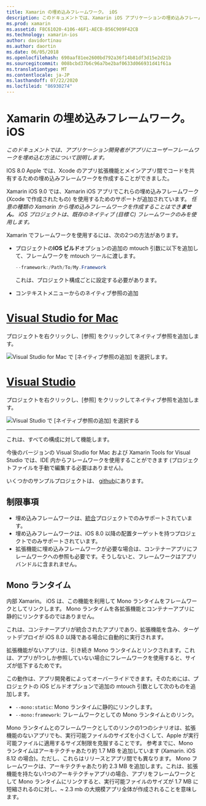 ```yaml
---
title: Xamarin の埋め込みフレームワーク。 iOS
description: このドキュメントでは、Xamarin iOS アプリケーションの埋め込みフレームワークでコードを共有する方法について説明します。 これは、mtouch ツールまたはネイティブ参照のいずれかを使用して行うことができます。
ms.prod: xamarin
ms.assetid: F8C61020-4106-46F1-AECB-B56C909F42CB
ms.technology: xamarin-ios
author: davidortinau
ms.author: daortin
ms.date: 06/05/2018
ms.openlocfilehash: 690aaf81ee2600bd792a36f14b81df3d15e2d21b
ms.sourcegitcommit: 008bcbd37b6c96a7be2baf0633d066931d41f61a
ms.translationtype: MT
ms.contentlocale: ja-JP
ms.lasthandoff: 07/22/2020
ms.locfileid: "86930274"
---
```

# <a name="embedded-frameworks-in-xamarinios"></a>Xamarin の埋め込みフレームワーク。 iOS

_このドキュメントでは、アプリケーション開発者がアプリにユーザーフレームワークを埋め込む方法について説明します。_

IOS 8.0 Apple では、Xcode のアプリ拡張機能とメインアプリ間でコードを共有するための埋め込みフレームワークを作成することができました。

Xamarin iOS 9.0 では、Xamarin iOS アプリでこれらの埋め込みフレームワーク (Xcode で作成されたもの) を使用するためのサポートが追加されています。 *任意の種類の Xamarin から埋め込みフレームワークを作成することはでき**ません**。 iOS プロジェクトは、既存のネイティブ (目標 C) フレームワークのみを使用します。*

Xamarin でフレームワークを使用するには、次の2つの方法があります。

- プロジェクトの**IOS ビルド**オプションの追加の mtouch 引数に以下を追加して、フレームワークを mtouch ツールに渡します。

  ```csharp
  --framework:/Path/To/My.Framework
  ```

  これは、プロジェクト構成ごとに設定する必要があります。

- コンテキストメニューからのネイティブ参照の追加

# <a name="visual-studio-for-mac"></a>[Visual Studio for Mac](#tab/macos)

プロジェクトを右クリックし、[参照] をクリックしてネイティブ参照を追加します。

![Visual Studio for Mac で [ネイティブ参照の追加] を選択します。](embedded-frameworks-images/xam-native-refs.png)

# <a name="visual-studio"></a>[Visual Studio](#tab/windows)

プロジェクトを右クリックし、[参照] をクリックしてネイティブ参照を追加します。

![Visual Studio で [ネイティブ参照の追加] を選択する](embedded-frameworks-images/vs-native-refs.png)

-----

  これは、すべての構成に対して機能します。

今後のバージョンの Visual Studio for Mac および Xamarin Tools for Visual Studio では、IDE 内からフレームワークを使用することができます (プロジェクトファイルを手動で編集する必要はありません)。

いくつかのサンプルプロジェクトは、 [github](https://github.com/rolfbjarne/embedded-frameworks)にあります。

## <a name="limitations"></a>制限事項

- 埋め込みフレームワークは、[統合](~/cross-platform/macios/unified/index.md)プロジェクトでのみサポートされています。
- 埋め込みフレームワークは、iOS 8.0 以降の配置ターゲットを持つプロジェクトでのみサポートされています。
- 拡張機能に埋め込みフレームワークが必要な場合は、コンテナーアプリにフレームワークへの参照も必要です。そうしないと、フレームワークはアプリバンドルに含まれません。

## <a name="the-mono-runtime"></a>Mono ランタイム

内部 Xamarin。 iOS は、この機能を利用して Mono ランタイムをフレームワークとしてリンクします。 Mono ランタイムを各拡張機能とコンテナーアプリに静的にリンクするのではありません。

これは、コンテナーアプリが統合されたアプリであり、拡張機能を含み、ターゲットデプロイが iOS 8.0 以降である場合に自動的に実行されます。

拡張機能がないアプリは、引き続き Mono ランタイムとリンクされます。これは、アプリが1つしか参照していない場合にフレームワークを使用すると、サイズが低下するためです。

この動作は、アプリ開発者によってオーバーライドできます。そのためには、プロジェクトの iOS ビルドオプションで追加の mtouch 引数として次のものを追加します。

- `--mono:static`: Mono ランタイムに静的にリンクします。
- `--mono:framework`: フレームワークとしての Mono ランタイムとのリンク。

Mono ランタイムとのフレームワークとしてのリンクの1つのシナリオは、拡張機能のないアプリでも、実行可能ファイルのサイズを小さくして、Apple が実行可能ファイルに適用するサイズ制限を克服することです。 参考までに、Mono ランタイムはアーキテクチャあたり約 1.7 MB を追加しています (Xamarin. iOS 8.12 の場合)。ただし、これらはリリースとアプリ間でも異なります。 Mono フレームワークは、アーキテクチャあたり約 2.3 MB を追加します。これは、拡張機能を持たない1つのアーキテクチャアプリの場合、アプリをフレームワークとして Mono ランタイムにリンクすると、実行可能ファイルのサイズが 1.7 MB に短縮されるのに対し、~ 2.3 mb の大規模アプリ全体が作成されることを意味します。
